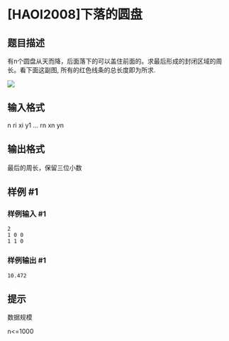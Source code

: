 # [HAOI2008]下落的圆盘

## 题目描述

有n个圆盘从天而降，后面落下的可以盖住前面的。求最后形成的封闭区域的周长。看下面这副图, 所有的红色线条的总长度即为所求.

![](https://cdn.luogu.com.cn/upload/pic/1628.png)


## 输入格式

n ri xi y1 ... rn xn yn


## 输出格式

最后的周长，保留三位小数


## 样例 #1

### 样例输入 #1
```
2
1 0 0
1 1 0
```

### 样例输出 #1

```
10.472
```

## 提示

数据规模

n<=1000

